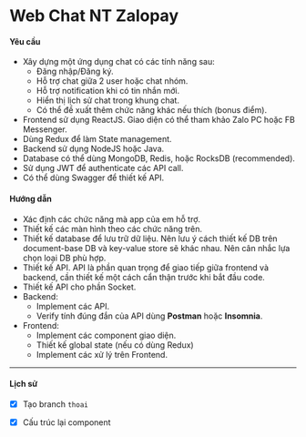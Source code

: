 # Web Chat NT Zalopay


#### Yêu cầu

- Xây dựng một ứng dụng chat có các tính năng sau:
    - Đăng nhập/Đăng ký.
    - Hỗ trợ chat giữa 2 user hoặc chat nhóm.
    - Hỗ trợ notification khi có tin nhắn mới.
    - Hiển thị lịch sử chat trong khung chat.
    - Có thể đề xuất thêm chức năng khác nếu thích (bonus điểm).
- Frontend sử dụng ReactJS. Giao diện có thể tham khảo Zalo PC hoặc FB Messenger.
- Dùng Redux để làm State management.
- Backend sử dụng NodeJS hoặc Java.
- Database có thể dùng MongoDB, Redis, hoặc RocksDB (recommended).
- Sử dụng JWT để authenticate các API call.
- Có thể dùng Swagger để thiết kế API.

#### Hướng dẫn

- Xác định các chức năng mà app của em hỗ trợ.
- Thiết kế các màn hình theo các chức năng trên.
- Thiết kế database để lưu trữ dữ liệu. Nên lưu ý cách thiết kế DB trên document-base DB và key-value store sẽ khác nhau. Nên cân nhắc lựa chọn loại DB phù hợp.
- Thiết kế API. API là phần quan trọng để giao tiếp giữa frontend và backend, cần thiết kế một cách cẩn thận trước khi bắt đầu code.
- Thiết kế API cho phần Socket.
- Backend:
    - Implement các API.
    - Verify tính đúng đắn của API dùng **Postman** hoặc **Insomnia**.
- Frontend:
    - Implement các component giao diện.
    - Thiết kế global state (nếu có dùng Redux)
    - Implement các xử lý trên Frontend.


---

#### Lịch sử

- [x] Tạo branch `thoai`
- [x] Cấu trúc lại component

